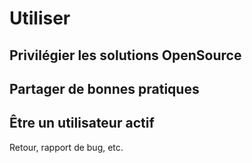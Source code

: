 # Utiliser

## Privilégier les solutions OpenSource

## Partager de bonnes pratiques

## Être un utilisateur actif

Retour, rapport de bug, etc.
